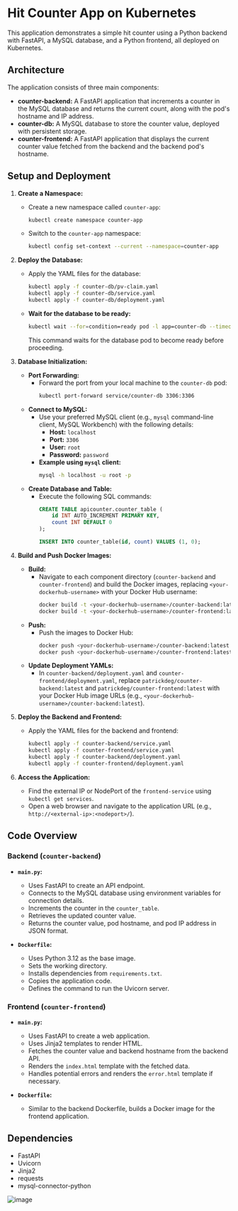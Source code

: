 # Hit Counter App on Kubernetes

This application demonstrates a simple hit counter using a Python backend with FastAPI, a MySQL database, and a Python frontend, all deployed on Kubernetes.

## Architecture

The application consists of three main components:

- **counter-backend:** A FastAPI application that increments a counter in the MySQL database and returns the current count, along with the pod's hostname and IP address.
- **counter-db:** A MySQL database to store the counter value, deployed with persistent storage.
- **counter-frontend:** A FastAPI application that displays the current counter value fetched from the backend and the backend pod's hostname.

## Setup and Deployment

1. **Create a Namespace:**
   - Create a new namespace called `counter-app`:
     ```bash
     kubectl create namespace counter-app
     ```
   - Switch to the `counter-app` namespace:
     ```bash
     kubectl config set-context --current --namespace=counter-app
     ```

2. **Deploy the Database:**
   - Apply the YAML files for the database:
     ```bash
     kubectl apply -f counter-db/pv-claim.yaml
     kubectl apply -f counter-db/service.yaml
     kubectl apply -f counter-db/deployment.yaml
     ```
   - **Wait for the database to be ready:**
     ```bash
     kubectl wait --for=condition=ready pod -l app=counter-db --timeout=120s
     ```
     This command waits for the database pod to become ready before proceeding.

3. **Database Initialization:**
   - **Port Forwarding:**
      -  Forward the port from your local machine to the `counter-db` pod:
         ```bash
         kubectl port-forward service/counter-db 3306:3306
         ```
   - **Connect to MySQL:**
      - Use your preferred MySQL client (e.g., `mysql` command-line client, MySQL Workbench) with the following details:
          - **Host:** `localhost`
          - **Port:** `3306`
          - **User:** `root`
          - **Password:** `password`
      - **Example using `mysql` client:**
         ```bash
         mysql -h localhost -u root -p
         ```
   - **Create Database and Table:**
      - Execute the following SQL commands:
        ```sql
        CREATE TABLE apicounter.counter_table (
            id INT AUTO_INCREMENT PRIMARY KEY,
            count INT DEFAULT 0
        );

        INSERT INTO counter_table(id, count) VALUES (1, 0);
        ```

4. **Build and Push Docker Images:**
   - **Build:**
      - Navigate to each component directory (`counter-backend` and `counter-frontend`) and build the Docker images, replacing `<your-dockerhub-username>` with your Docker Hub username:
         ```bash
         docker build -t <your-dockerhub-username>/counter-backend:latest .
         docker build -t <your-dockerhub-username>/counter-frontend:latest . 
         ```
   - **Push:**
      - Push the images to Docker Hub:
         ```bash
         docker push <your-dockerhub-username>/counter-backend:latest
         docker push <your-dockerhub-username>/counter-frontend:latest
         ```
   - **Update Deployment YAMLs:**
      - In `counter-backend/deployment.yaml` and `counter-frontend/deployment.yaml`, replace `patrickdeg/counter-backend:latest` and `patrickdeg/counter-frontend:latest` with your Docker Hub image URLs (e.g., `<your-dockerhub-username>/counter-backend:latest`).

5. **Deploy the Backend and Frontend:**
   - Apply the YAML files for the backend and frontend:
     ```bash
     kubectl apply -f counter-backend/service.yaml
     kubectl apply -f counter-frontend/service.yaml
     kubectl apply -f counter-backend/deployment.yaml
     kubectl apply -f counter-frontend/deployment.yaml
     ```

6. **Access the Application:**
   - Find the external IP or NodePort of the `frontend-service` using `kubectl get services`.
   - Open a web browser and navigate to the application URL (e.g., `http://<external-ip>:<nodeport>/`).

## Code Overview

### Backend (`counter-backend`)

- **`main.py`:**  
    - Uses FastAPI to create an API endpoint.
    - Connects to the MySQL database using environment variables for connection details.
    - Increments the counter in the `counter_table`.
    - Retrieves the updated counter value.
    - Returns the counter value, pod hostname, and pod IP address in JSON format.

- **`Dockerfile`:**
    - Uses Python 3.12 as the base image.
    - Sets the working directory.
    - Installs dependencies from `requirements.txt`.
    - Copies the application code.
    - Defines the command to run the Uvicorn server.

### Frontend (`counter-frontend`)

- **`main.py`:** 
    - Uses FastAPI to create a web application.
    - Uses Jinja2 templates to render HTML.
    - Fetches the counter value and backend hostname from the backend API.
    - Renders the `index.html` template with the fetched data.
    - Handles potential errors and renders the `error.html` template if necessary.

- **`Dockerfile`:**
    - Similar to the backend Dockerfile, builds a Docker image for the frontend application.

## Dependencies

- FastAPI
- Uvicorn
- Jinja2
- requests
- mysql-connector-python

![image](https://github.com/user-attachments/assets/84623e2f-3548-477e-8f01-cca065c825c4)
